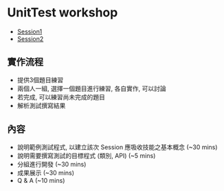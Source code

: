 # UnitTest workshop
- [Session1](./docs/session1.md)
- [Session2](./docs/session2.md)

## 實作流程
- 提供3個題目練習
- 兩個人一組, 選擇一個題目進行練習, 各自實作, 可以討論
- 若完成, 可以練習尚未完成的題目
- 解析測試撰寫結果

## 內容
- 說明範例測試程式, 以建立該次 Session 應吸收技能之基本概念 (~30 mins)
- 說明需要撰寫測試的目標程式 (類別, API) (~5 mins)
- 分組進行開發 (~30 mins)
- 成果展示 (~30 mins)
- Q & A (~10 mins)
